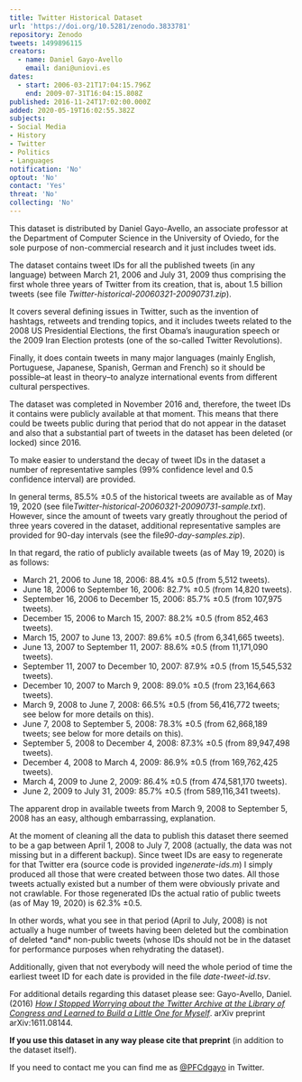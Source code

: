 ```yaml
---
title: Twitter Historical Dataset
url: 'https://doi.org/10.5281/zenodo.3833781'
repository: Zenodo
tweets: 1499896115
creators:
  - name: Daniel Gayo-Avello
    email: dani@uniovi.es
dates:
  - start: 2006-03-21T17:04:15.796Z
    end: 2009-07-31T16:04:15.808Z
published: 2016-11-24T17:02:00.000Z
added: 2020-05-19T16:02:55.382Z
subjects:
- Social Media
- History
- Twitter
- Politics
- Languages
notification: 'No'
optout: 'No'
contact: 'Yes'
threat: 'No'
collecting: 'No'
---
```

This dataset is distributed by Daniel Gayo-Avello, an associate professor at the Department of Computer Science in the University of Oviedo, for the sole purpose of non-commercial research and it just includes tweet ids.

The dataset contains tweet IDs for all the published tweets (in any language) between March 21, 2006 and July 31, 2009 thus comprising the first whole three years of Twitter from its creation, that is, about 1.5 billion tweets (see file *Twitter-historical-20060321-20090731.zip*).

It covers several defining issues in Twitter, such as the invention of hashtags, retweets and trending topics, and it includes tweets related to the 2008 US Presidential Elections, the first Obama’s inauguration speech or the 2009 Iran Election protests (one of the so-called Twitter Revolutions).

Finally, it does contain tweets in many major languages (mainly English, Portuguese, Japanese, Spanish, German and French) so it should be possible–at least in theory–to analyze international events from different cultural perspectives.

The dataset was completed in November 2016 and, therefore, the tweet IDs it contains were publicly available at that moment. This means that there could be tweets public during that period that do not appear in the dataset and also that a substantial part of tweets in the dataset has been deleted (or locked) since 2016.

To make easier to understand the decay of tweet IDs in the dataset a number of representative samples (99% confidence level and 0.5 confidence interval) are provided.

In general terms, 85.5% ±0.5 of the historical tweets are available as of May 19, 2020 (see file*Twitter-historical-20060321-20090731-sample.txt*). However, since the amount of tweets vary greatly throughout the period of three years covered in the dataset, additional representative samples are provided for 90-day intervals (see the file*90-day-samples.zip*).

In that regard, the ratio of publicly available tweets (as of May 19, 2020) is as follows:

* March 21, 2006 to June 18, 2006: 88.4% ±0.5 (from 5,512 tweets).
* June 18, 2006 to September 16, 2006: 82.7% ±0.5 (from 14,820 tweets).
* September 16, 2006 to December 15, 2006: 85.7% ±0.5 (from 107,975 tweets).
* December 15, 2006 to March 15, 2007: 88.2% ±0.5 (from 852,463 tweets).
* March 15, 2007 to June 13, 2007: 89.6% ±0.5 (from 6,341,665 tweets).
* June 13, 2007 to September 11, 2007: 88.6% ±0.5 (from 11,171,090 tweets).
* September 11, 2007 to December 10, 2007: 87.9% ±0.5 (from 15,545,532 tweets).
* December 10, 2007 to March 9, 2008: 89.0% ±0.5 (from 23,164,663 tweets).
* March 9, 2008 to June 7, 2008: 66.5% ±0.5 (from 56,416,772 tweets; see below for more details on this).
* June 7, 2008 to September 5, 2008: 78.3% ±0.5 (from 62,868,189 tweets; see below for more details on this).
* September 5, 2008 to December 4, 2008: 87.3% ±0.5 (from 89,947,498 tweets).
* December 4, 2008 to March 4, 2009: 86.9% ±0.5 (from 169,762,425 tweets).
* March 4, 2009 to June 2, 2009: 86.4% ±0.5 (from 474,581,170 tweets).
* June 2, 2009 to July 31, 2009: 85.7% ±0.5 (from 589,116,341 tweets).

The apparent drop in available tweets from March 9, 2008 to September 5, 2008 has an easy, although embarrassing, explanation.

At the moment of cleaning all the data to publish this dataset there seemed to be a gap between April 1, 2008 to July 7, 2008 (actually, the data was not missing but in a different backup). Since tweet IDs are easy to regenerate for that Twitter era (source code is provided in*generate-ids.m*) I simply produced all those that were created between those two dates. All those tweets actually existed but a number of them were obviously private and not crawlable. For those regenerated IDs the actual ratio of public tweets (as of May 19, 2020) is 62.3% ±0.5.

In other words, what you see in that period (April to July, 2008) is not actually a huge number of tweets having been deleted but the combination of deleted \*and\* non-public tweets (whose IDs should not be in the dataset for performance purposes when rehydrating the dataset).

Additionally, given that not everybody will need the whole period of time the earliest tweet ID for each date is provided in the file *date-tweet-id.tsv*.

For additional details regarding this dataset please see: Gayo-Avello, Daniel. (2016) *[How I Stopped Worrying about the Twitter Archive at the Library of Congress and Learned to Build a Little One for Myself](https://arxiv.org/abs/1611.08144)*. arXiv preprint arXiv:1611.08144.

**If you use this dataset in any way please cite that preprint** (in addition to the dataset itself).

If you need to contact me you can find me as [@PFCdgayo](https://twitter.com/pfcdgayo) in Twitter.
